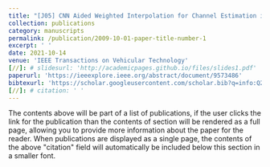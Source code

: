 ```yaml
---
title: "[J05] CNN Aided Weighted Interpolation for Channel Estimation in Vehicular Communications"
collection: publications
category: manuscripts
permalink: /publication/2009-10-01-paper-title-number-1
excerpt: ' '
date: 2021-10-14
venue: 'IEEE Transactions on Vehicular Technology'
[//]: # slidesurl: 'http://academicpages.github.io/files/slides1.pdf'
paperurl: 'https://ieeexplore.ieee.org/abstract/document/9573486'
bibtexurl: 'https://scholar.googleusercontent.com/scholar.bib?q=info:Q20IUBMqpYkJ:scholar.google.com/&output=citation&scisdr=CgL1daADENKYq2nzbxc:AAZF9b8AAAAAaKr1dxe2ZWexNlwhr2UvcIS6G-M&scisig=AAZF9b8AAAAAaKr1d4GxdbIi9FNNrWCVZa7CvJ0&scisf=4&ct=citation&cd=-1&hl=en&scfhb=1'
[//]: # citation: ' '
---
```

The contents above will be part of a list of publications, if the user clicks the link for the publication than the contents of section will be rendered as a full page, allowing you to provide more information about the paper for the reader. When publications are displayed as a single page, the contents of the above "citation" field will automatically be included below this section in a smaller font.
